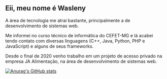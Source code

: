 ## Eii, meu nome é Wasleny

A área de tecnologia me atrai bastante, principalmente a de desenvolvimento de sistemas web.

Me informei no curso técnico de informática do CEFET-MG e lá acabei tendo contato com diversas linguagens (C++, Java, Python, PHP e JavaScript) e alguns de seus frameworks.

Desde o final de 2020 venho trabalho em um projeto de acesso privado na empresa JA Alimentação, na área de desenvolvimento de sistemas web.








[![Anurag's GitHub stats](https://github-readme-stats.vercel.app/api?username=Wasleny)](https://github.com/Wasleny/github-readme-stats)
